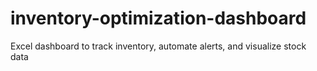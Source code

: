 # inventory-optimization-dashboard
Excel dashboard to track inventory, automate alerts, and visualize stock data
